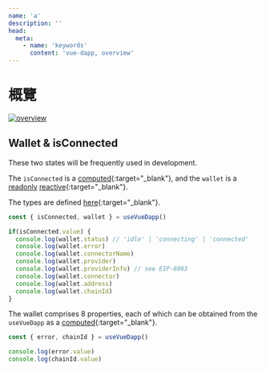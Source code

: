 ```yaml
---
name: 'a'
description: ''
head:
  meta:
    - name: 'keywords'
      content: 'vue-dapp, overview'
---
```


# 概覽

<a href="/images/overview.png" target="_blank"><img src="/images/overview.png" alt="overview" /></a>


## Wallet & isConnected

These two states will be frequently used in development.

The `isConnected` is a [computed](https://vuejs.org/api/reactivity-core.html#computed){:target="_blank"}, and the `wallet` is a [readonly](https://vuejs.org/api/reactivity-core.html#readonly) [reactive](https://vuejs.org/api/reactivity-core.html#reactive){:target="_blank"}.

The types are defined [here](https://github.com/vu3th/vue-dapp/blob/main/packages/core/src/types/wallet.ts){:target="_blank"}.

```ts
const { isConnected, wallet } = useVueDapp()

if(isConnected.value) {
  console.log(wallet.status) // 'idle' | 'connecting' | 'connected'
  console.log(wallet.error)
  console.log(wallet.connectorName)
  console.log(wallet.provider)
  console.log(wallet.providerInfo) // see EIP-6963
  console.log(wallet.connector)
  console.log(wallet.address)
  console.log(wallet.chainId)
}
```

The wallet comprises 8 properties, each of which can be obtained from the `useVueDapp` as a [computed](https://vuejs.org/api/reactivity-core.html#computed){:target="_blank"}.

```ts
const { error, chainId } = useVueDapp()

console.log(error.value)
console.log(chainId.value)
```







